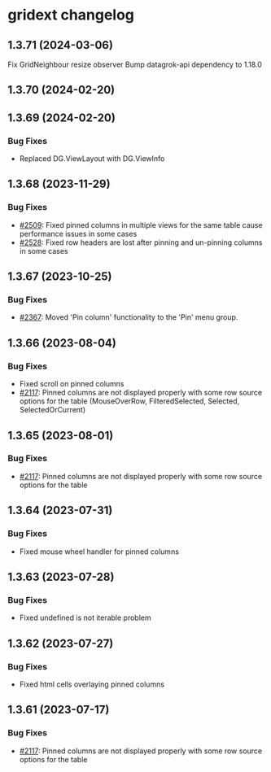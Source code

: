 # gridext changelog

## 1.3.71 (2024-03-06)

Fix GridNeighbour resize observer
Bump datagrok-api dependency to 1.18.0

## 1.3.70 (2024-02-20)

## 1.3.69 (2024-02-20)

### Bug Fixes

* Replaced DG.ViewLayout with DG.ViewInfo

## 1.3.68 (2023-11-29)

### Bug Fixes

* [#2509](https://github.com/datagrok-ai/public/issues/2509): Fixed pinned columns in multiple views for the same table cause performance issues in some cases
* [#2528](https://github.com/datagrok-ai/public/issues/2528): Fixed row headers are lost after pinning and un-pinning columns in some cases

## 1.3.67 (2023-10-25)

### Bug Fixes

* [#2367](https://github.com/datagrok-ai/public/issues/2367): Moved 'Pin column' functionality to the 'Pin' menu group.

## 1.3.66 (2023-08-04)

### Bug Fixes

* Fixed scroll on pinned columns
* [#2117](https://github.com/datagrok-ai/public/issues/2117): Pinned columns are not displayed properly with some row source options for the table (MouseOverRow, FilteredSelected, Selected, SelectedOrCurrent)

## 1.3.65 (2023-08-01)

### Bug Fixes

* [#2117](https://github.com/datagrok-ai/public/issues/2117): Pinned columns are not displayed properly with some row source options for the table

## 1.3.64 (2023-07-31)

### Bug Fixes

* Fixed mouse wheel handler for pinned columns

## 1.3.63 (2023-07-28)

### Bug Fixes

* Fixed undefined is not iterable problem

## 1.3.62 (2023-07-27)

### Bug Fixes

* Fixed html cells overlaying pinned columns

## 1.3.61 (2023-07-17)

### Bug Fixes

* [#2117](https://github.com/datagrok-ai/public/issues/2117): Pinned columns are not displayed properly with some row source options for the table
